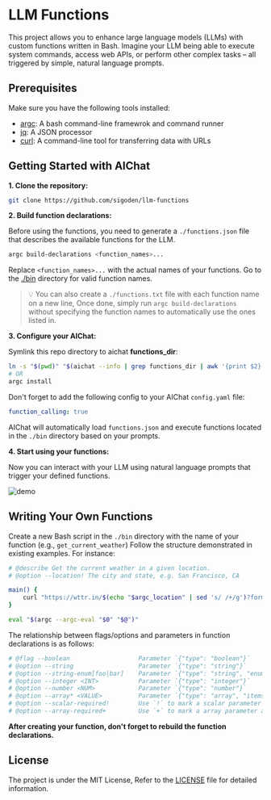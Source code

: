 # LLM Functions

This project allows you to enhance large language models (LLMs) with custom functions written in Bash. Imagine your LLM being able to execute system commands, access web APIs, or perform other complex tasks – all triggered by simple, natural language prompts.

## Prerequisites

Make sure you have the following tools installed:

- [argc](https://github.com/sigoden/argc): A bash command-line framewrok and command runner
- [jq](https://github.com/jqlang/jq): A JSON processor
- [curl](https://curl.se): A command-line tool for transferring data with URLs 

## Getting Started with AIChat

**1. Clone the repository:**

```sh
git clone https://github.com/sigoden/llm-functions
```

**2. Build function declarations:**

Before using the functions, you need to generate a `./functions.json` file that describes the available functions for the LLM.

```sh
argc build-declarations <function_names>...
```

Replace `<function_names>...` with the actual names of your functions. Go to the [./bin](https://github.com/sigoden/llm-functions/tree/main/bin) directory for valid function names.

> 💡 You can also create  a `./functions.txt` file with each function name on a new line, Once done, simply run `argc build-declarations` without specifying the function names to automatically use the ones listed in.


**3. Configure your AIChat:**

Symlink this repo directory to aichat **functions_dir**:

```sh
ln -s "$(pwd)" "$(aichat --info | grep functions_dir | awk '{print $2}')"
# OR
argc install
```

Don't forget to add the following config to your AIChat `config.yaml` file:

```yaml
function_calling: true
```

AIChat will automatically load `functions.json` and execute functions located in the `./bin` directory based on your prompts.

**4. Start using your functions:**

Now you can interact with your LLM using natural language prompts that trigger your defined functions.

![demo](https://github.com/sigoden/aichat/assets/4012553/9a5df031-530a-4679-acdd-c8f0c45d2bf7)


## Writing Your Own Functions

Create a new Bash script in the `./bin` directory with the name of your function (e.g., `get_current_weather`) Follow the structure demonstrated in existing examples. For instance:

```sh
# @describe Get the current weather in a given location.
# @option --location! The city and state, e.g. San Francisco, CA

main() {
    curl "https://wttr.in/$(echo "$argc_location" | sed 's/ /+/g')?format=4&M"
}

eval "$(argc --argc-eval "$0" "$@")"
```

The relationship between flags/options and parameters in function declarations is as follows:

```sh
# @flag --boolean                   Parameter `{"type": "boolean"}`
# @option --string                  Parameter `{"type": "string"}`
# @option --string-enum[foo|bar]    Parameter `{"type": "string", "enum": ["foo", "bar"]}`
# @option --integer <INT>           Parameter `{"type": "integer"}`
# @option --number <NUM>            Parameter `{"type": "number"}`
# @option --array* <VALUE>          Parameter `{"type": "array", "items": {"type":"string"}}`
# @option --scalar-required!        Use `!` to mark a scalar parameter as required.
# @option --array-required+         Use `+` to mark a array parameter as required
```

**After creating your function, don't forget to rebuild the function declarations.**

## License

The project is under the MIT License, Refer to the [LICENSE](https://github.com/sigoden/llm-functions/blob/main/LICENSE) file for detailed information.